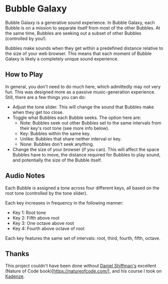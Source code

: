 # Bubble Galaxy
Bubble Galaxy is a generative sound experience. In Bubble Galaxy, each Bubble is on a mission to separate itself from most of the other Bubbles. At the same time, Bubbles are seeking out a subset of other Bubbles (controlled by you!).

Bubbles make sounds when they get within a predefined distance relative to the size of your web browser. This means that each moment of Bubble Galaxy is likely a completely unique sound experience.

## How to Play
In general, you don't need to do much here, which admittedly may not very fun. This was designed more as a passive music-generation experience. Still, there are a few things you can do:
- Adjust the tone slider. This will change the sound that Bubbles make when they get too close.
- Toggle what Bubbles each Bubble seeks. The option here are:
  - Note: Bubbles seek out other Bubbles set to the same intervals from their key's root tone (see more info below).
  - Key: Bubbles within the same key.
  - Unlike: Bubbles that share neither interval or key.
  - None: Bubbles don't seek anything.
- Change the size of your browser (if you can). This will affect the space Bubbles have to move, the distance required for Bubbles to play sound, and potentially the size of the Bubble itself.

## Audio Notes
Each Bubble is assigned a tone across four different keys, all based on the root tone (controlled by the tone slider).

Each key increases in frequency in the following manner:
- Key 1: Root tone
- Key 2: Fifth above root
- Key 3: One octave above root
- Key 4: Fourth above octave of root

Each key features the same set of intervals: root, third, fourth, fifth, octave.

## Thanks
This project couldn't have been done without [Daniel Shiffman's](http://shiffman.net/) excellent (Nature of Code book)[https://natureofcode.com/], and his course I took on [Kadenze](https://www.kadenze.com/courses/the-nature-of-code/info).
